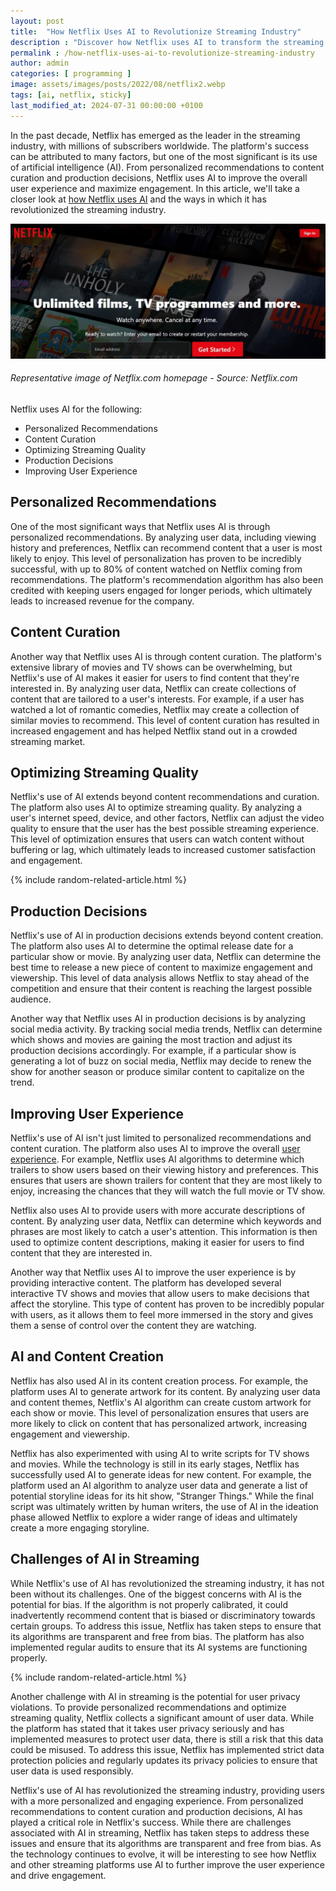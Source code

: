 ```yaml
---
layout: post
title:  "How Netflix Uses AI to Revolutionize Streaming Industry"
description : "Discover how Netflix uses AI to transform the streaming industry. From personalized recommendations and content curation to optimizing streaming quality and making production decisions, AI enhances user experience and engagement. Explore Netflix's innovative use of AI in content creation and the challenges it faces in ensuring fairness and privacy."
permalink : /how-netflix-uses-ai-to-revolutionize-streaming-industry
author: admin
categories: [ programming ]
image: assets/images/posts/2022/08/netflix2.webp
tags: [ai, netflix, sticky]
last_modified_at: 2024-07-31 00:00:00 +0100
---
```


In the past decade, Netflix has emerged as the leader in the streaming industry, with millions of subscribers worldwide. The platform's success can be attributed to many factors, but one of the most significant is its use of artificial intelligence (AI). From personalized recommendations to content curation and production decisions, Netflix uses AI to improve the overall user experience and maximize engagement. In this article, we'll take a closer look at [how Netflix uses AI](https://research.netflix.com/research-area/machine-learning) and the ways in which it has revolutionized the streaming industry.

![Netflix](assets/images/posts/2022/08/netflix.jpg "Representative image of Netflix.com homepage")
###### *Representative image of Netflix.com homepage - Source: Netflix.com*

Netflix uses AI for the following:

- Personalized Recommendations
- Content Curation
- Optimizing Streaming Quality
- Production Decisions
- Improving User Experience


## Personalized Recommendations

One of the most significant ways that Netflix uses AI is through personalized recommendations. By analyzing user data, including viewing history and preferences, Netflix can recommend content that a user is most likely to enjoy. This level of personalization has proven to be incredibly successful, with up to 80% of content watched on Netflix coming from recommendations. The platform's recommendation algorithm has also been credited with keeping users engaged for longer periods, which ultimately leads to increased revenue for the company.

## Content Curation

Another way that Netflix uses AI is through content curation. The platform's extensive library of movies and TV shows can be overwhelming, but Netflix's use of AI makes it easier for users to find content that they're interested in. By analyzing user data, Netflix can create collections of content that are tailored to a user's interests. For example, if a user has watched a lot of romantic comedies, Netflix may create a collection of similar movies to recommend. This level of content curation has resulted in increased engagement and has helped Netflix stand out in a crowded streaming market.

## Optimizing Streaming Quality

Netflix's use of AI extends beyond content recommendations and curation. The platform also uses AI to optimize streaming quality. By analyzing a user's internet speed, device, and other factors, Netflix can adjust the video quality to ensure that the user has the best possible streaming experience. This level of optimization ensures that users can watch content without buffering or lag, which ultimately leads to increased customer satisfaction and engagement.

{% include random-related-article.html %}

## Production Decisions

Netflix's use of AI in production decisions extends beyond content creation. The platform also uses AI to determine the optimal release date for a particular show or movie. By analyzing user data, Netflix can determine the best time to release a new piece of content to maximize engagement and viewership. This level of data analysis allows Netflix to stay ahead of the competition and ensure that their content is reaching the largest possible audience.

Another way that Netflix uses AI in production decisions is by analyzing social media activity. By tracking social media trends, Netflix can determine which shows and movies are gaining the most traction and adjust its production decisions accordingly. For example, if a particular show is generating a lot of buzz on social media, Netflix may decide to renew the show for another season or produce similar content to capitalize on the trend.

## Improving User Experience

Netflix's use of AI isn't just limited to personalized recommendations and content curation. The platform also uses AI to improve the overall [user experience](https://www.forbes.com/sites/neilsahota/2024/03/18/streaming-into-the-future-how-ai-is-reshaping-entertainment/). For example, Netflix uses AI algorithms to determine which trailers to show users based on their viewing history and preferences. This ensures that users are shown trailers for content that they are most likely to enjoy, increasing the chances that they will watch the full movie or TV show.

Netflix also uses AI to provide users with more accurate descriptions of content. By analyzing user data, Netflix can determine which keywords and phrases are most likely to catch a user's attention. This information is then used to optimize content descriptions, making it easier for users to find content that they are interested in.

Another way that Netflix uses AI to improve the user experience is by providing interactive content. The platform has developed several interactive TV shows and movies that allow users to make decisions that affect the storyline. This type of content has proven to be incredibly popular with users, as it allows them to feel more immersed in the story and gives them a sense of control over the content they are watching.

## AI and Content Creation

Netflix has also used AI in its content creation process. For example, the platform uses AI to generate artwork for its content. By analyzing user data and content themes, Netflix's AI algorithm can create custom artwork for each show or movie. This level of personalization ensures that users are more likely to click on content that has personalized artwork, increasing engagement and viewership.

Netflix has also experimented with using AI to write scripts for TV shows and movies. While the technology is still in its early stages, Netflix has successfully used AI to generate ideas for new content. For example, the platform used an AI algorithm to analyze user data and generate a list of potential storyline ideas for its hit show, "Stranger Things." While the final script was ultimately written by human writers, the use of AI in the ideation phase allowed Netflix to explore a wider range of ideas and ultimately create a more engaging storyline.

## Challenges of AI in Streaming

While Netflix's use of AI has revolutionized the streaming industry, it has not been without its challenges. One of the biggest concerns with AI is the potential for bias. If the algorithm is not properly calibrated, it could inadvertently recommend content that is biased or discriminatory towards certain groups. To address this issue, Netflix has taken steps to ensure that its algorithms are transparent and free from bias. The platform has also implemented regular audits to ensure that its AI systems are functioning properly.

{% include random-related-article.html %}

Another challenge with AI in streaming is the potential for user privacy violations. To provide personalized recommendations and optimize streaming quality, Netflix collects a significant amount of user data. While the platform has stated that it takes user privacy seriously and has implemented measures to protect user data, there is still a risk that this data could be misused. To address this issue, Netflix has implemented strict data protection policies and regularly updates its privacy policies to ensure that user data is used responsibly.


Netflix's use of AI has revolutionized the streaming industry, providing users with a more personalized and engaging experience. From personalized recommendations to content curation and production decisions, AI has played a critical role in Netflix's success. While there are challenges associated with AI in streaming, Netflix has taken steps to address these issues and ensure that its algorithms are transparent and free from bias. As the technology continues to evolve, it will be interesting to see how Netflix and other streaming platforms use AI to further improve the user experience and drive engagement.

